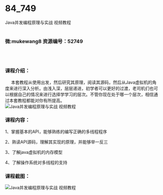 # 84_749
Java并发编程原理与实战 视频教程
<br/></br>
<h3>微:mukewang8 资源编号：52749</h3>
<br/></br>
<h3>课程介绍：</h3>
<div class="info-desc">
<div class="js-video-btn video-btn">&nbsp;&nbsp;&nbsp;&nbsp; 本套教程从使用出发，然后研究其原理，阅读其源码，然后从<a title="查看与 Java 相关的文章" target="_blank">Java</a>虚拟机的角度来进行深入分析。由浅入深，层层递进，初学者可以更好的过渡，老司机们也可以根据自己的情况来进行选择学学习的层次。不管你现在处于哪一个层次，相信通过本套教程都能对你有所提高。</div>
<div><img src="https://www.ko996.com/wp-content/uploads/img/2018/03/2-49-300x197.png" alt="Java并发编程原理与实战 视频教程"></div>
<h3>课程内容：</h3>
</div>
<div class="section5">
<div class="wrap">
<p>1、掌握基本的API，能够熟练的编写正确的多线程程序</p>
<p>2、熟读API源码，理解其实现的原理，并能够举一反三</p>
<p>3、了解java虚拟机的内存模型</p>
<p>4、了解操作系统对多线程的支持</p>
</div>
</div>
<h3>课程截图：</h3>
<p><img src="https://www.ko996.com/wp-content/uploads/img/2018/03/3-49-226x300.png" alt="Java并发编程原理与实战 视频教程"></p>
